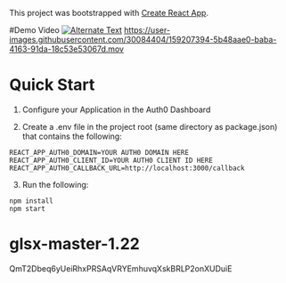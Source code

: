This project was bootstrapped with [Create React App](https://github.com/facebook/create-react-app).

#Demo Video
[![Alternate Text]({image-url})]({https://user-images.githubusercontent.com/30084404/159207394-5b48aae0-baba-4163-91da-18c53e53067d.mov} "Galerielestudio-demo")
https://user-images.githubusercontent.com/30084404/159207394-5b48aae0-baba-4163-91da-18c53e53067d.mov

# Quick Start

1. Configure your Application in the Auth0 Dashboard

2. Create a .env file in the project root (same directory as package.json) that contains the following:

```
REACT_APP_AUTH0_DOMAIN=YOUR AUTH0 DOMAIN HERE
REACT_APP_AUTH0_CLIENT_ID=YOUR AUTH0 CLIENT ID HERE
REACT_APP_AUTH0_CALLBACK_URL=http://localhost:3000/callback
```

3. Run the following:

```
npm install
npm start
```
# glsx-master-1.22

QmT2Dbeq6yUeiRhxPRSAqVRYEmhuvqXskBRLP2onXUDuiE
